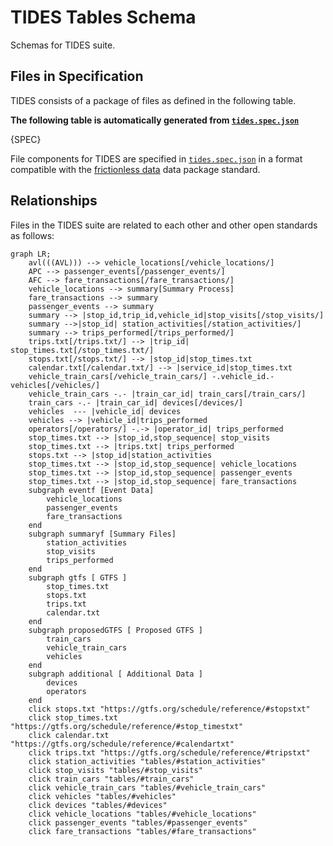 # TIDES Tables Schema

Schemas for TIDES suite. 

## Files in Specification

TIDES consists of a package of files as defined in the following table.

**The following table is automatically generated from [`tides.spec.json`](http://github.com/TIDES-transit/blob/main/spec/tides.spec.json)**

{SPEC}

File components for TIDES are specified in [`tides.spec.json`](http://github.com/TIDES-transit/blob/main/spec/tides.spec.json) in a format compatible with the
[frictionless data](https://specs.frictionlessdata.io/tabular-data-package/) data package standard.

## Relationships

Files in the TIDES suite are related to each other and other open standards as follows:

```mermaid
graph LR;
    avl(((AVL))) --> vehicle_locations[/vehicle_locations/]
    APC --> passenger_events[/passenger_events/]
    AFC --> fare_transactions[/fare_transactions/]
    vehicle_locations --> summary[Summary Process]
    fare_transactions --> summary
    passenger_events --> summary
    summary --> |stop_id,trip_id,vehicle_id|stop_visits[/stop_visits/]
    summary -->|stop_id| station_activities[/station_activities/]
    summary --> trips_performed[/trips_performed/]
    trips.txt[/trips.txt/] --> |trip_id| stop_times.txt[/stop_times.txt/]
    stops.txt[/stops.txt/] --> |stop_id|stop_times.txt
    calendar.txt[/calendar.txt/] --> |service_id|stop_times.txt
    vehicle_train_cars[/vehicle_train_cars/] -.vehicle_id.- vehicles[/vehicles/]
    vehicle_train_cars -.- |train_car_id| train_cars[/train_cars/]
    train_cars -.- |train_car_id| devices[/devices/]
    vehicles  --- |vehicle_id| devices
    vehicles --> |vehicle_id|trips_performed
    operators[/operators/] -.-> |operator_id| trips_performed
    stop_times.txt --> |stop_id,stop_sequence| stop_visits
    stop_times.txt --> |trips.txt| trips_performed
    stops.txt --> |stop_id|station_activities
    stop_times.txt --> |stop_id,stop_sequence| vehicle_locations
    stop_times.txt --> |stop_id,stop_sequence| passenger_events
    stop_times.txt --> |stop_id,stop_sequence| fare_transactions
    subgraph eventf [Event Data]
        vehicle_locations
        passenger_events
        fare_transactions
    end
    subgraph summaryf [Summary Files]
        station_activities
        stop_visits
        trips_performed
    end
    subgraph gtfs [ GTFS ]
        stop_times.txt
        stops.txt
        trips.txt
        calendar.txt
    end
    subgraph proposedGTFS [ Proposed GTFS ]
        train_cars
        vehicle_train_cars
        vehicles
    end
    subgraph additional [ Additional Data ]
        devices
        operators
    end
    click stops.txt "https://gtfs.org/schedule/reference/#stopstxt"
    click stop_times.txt "https://gtfs.org/schedule/reference/#stop_timestxt"
    click calendar.txt "https://gtfs.org/schedule/reference/#calendartxt"
    click trips.txt "https://gtfs.org/schedule/reference/#tripstxt"
    click station_activities "tables/#station_activities"
    click stop_visits "tables/#stop_visits"
    click train_cars "tables/#train_cars"
    click vehicle_train_cars "tables/#vehicle_train_cars"
    click vehicles "tables/#vehicles"
    click devices "tables/#devices"
    click vehicle_locations "tables/#vehicle_locations"
    click passenger_events "tables/#passenger_events"
    click fare_transactions "tables/#fare_transactions"
```
